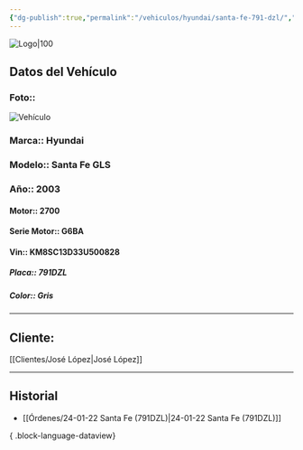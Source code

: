 ```yaml
---
{"dg-publish":true,"permalink":"/vehiculos/hyundai/santa-fe-791-dzl/","tags":["Hyundai"]}
---
```


![Logo|100](https://lh3.googleusercontent.com/drive-viewer/AEYmBYSpcK6uqBUJHU1Zm8MP7HBK8KT1E9hSR1Ft4JQwDPtpQiFoL4c1ncHqULCwO1olD-1WG5Kk9U-jh7jaZPXfqyxL0-aeRg=s1600)

## Datos del Vehículo 
### Foto:: 
![Vehículo](https://lh3.googleusercontent.com/drive-viewer/AEYmBYQqTagodr_Qx3yvL-mY0FQTCgUY5WQClOUfmZ0Q-Fpmbx2eqxCdFw0aq4cv5Un-mhERghwfYAuWMnZNWZE6ltl9BzvL_Q=s1600)

### Marca:: Hyundai
### Modelo:: Santa Fe GLS 
### Año:: 2003
#### Motor:: 2700
#### Serie Motor:: G6BA
#### Vin:: KM8SC13D33U500828
##### Placa:: 791DZL
##### Color:: Gris
---

## Cliente:

[[Clientes/José López\|José López]]

---

## Historial

- [[Órdenes/24-01-22 Santa Fe (791DZL)\|24-01-22 Santa Fe (791DZL)]]

{ .block-language-dataview} 